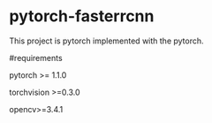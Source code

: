 # pytorch-fasterrcnn
This project is pytorch implemented with the pytorch.


#requirements

pytorch >= 1.1.0

torchvision >=0.3.0

opencv>=3.4.1



